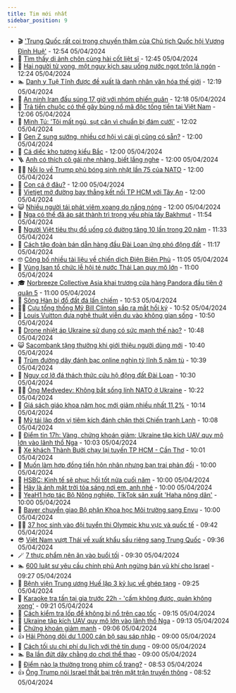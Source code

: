 ```yaml
---
title: Tim mới nhất
sidebar_position: 9
---
```


<!-- vnexpress-tin-moi-nhat:START -->
- 🎬 [&#39;Trung Quốc rất coi trọng chuyến thăm của Chủ tịch Quốc hội Vương Đình Huệ&#39;](https://vnexpress.net/trung-quoc-rat-coi-trong-chuyen-tham-cua-chu-tich-quoc-hoi-vuong-dinh-hue-4731046.html) - 12:54 05/04/2024
- 🐎 [Tìm thấy di ảnh chôn cùng hài cốt liệt sĩ](https://vnexpress.net/tim-thay-di-anh-chon-cung-hai-cot-liet-si-4731062.html) - 12:45 05/04/2024
- 🦍 [Hai người tử vong, một nguy kịch sau uống nước ngọt trộn lá ngón](https://vnexpress.net/hai-nguoi-tu-vong-mot-nguy-kich-sau-uong-nuoc-ngot-tron-la-ngon-4731036.html) - 12:24 05/04/2024
- 🏊 [Danh y Tuệ Tĩnh được đề xuất là danh nhân văn hóa thế giới](https://vnexpress.net/danh-y-tue-tinh-duoc-de-xuat-la-danh-nhan-van-hoa-the-gioi-4731050.html) - 12:19 05/04/2024
- 🎊 [An ninh Iran đấu súng 17 giờ với nhóm phiến quân](https://vnexpress.net/an-ninh-iran-dau-sung-17-gio-voi-nhom-phien-quan-4731008.html) - 12:18 05/04/2024
- 🎃 [Trả tiền chuộc có thể gây bùng nổ mã độc tống tiền tại Việt Nam](https://vnexpress.net/tra-tien-chuoc-co-the-gay-bung-no-ma-doc-tong-tien-tai-viet-nam-4731031.html) - 12:06 05/04/2024
- 🧰 [Minh Tú: &#39;Tôi mất ngủ, sụt cân vì chuẩn bị đám cưới&#39;](https://vnexpress.net/minh-tu-toi-mat-ngu-sut-can-vi-chuan-bi-dam-cuoi-4730904.html) - 12:02 05/04/2024
- 🔭 [Gen Z sung sướng, nhiều cơ hội vì cái gì cũng có sẵn?](https://vnexpress.net/gen-z-sung-suong-nhieu-co-hoi-vi-cai-gi-cung-co-san-4731005.html) - 12:00 05/04/2024
- 🫶 [Cá diếc kho tương kiểu Bắc](https://vnexpress.net/ca-diec-kho-tuong-kieu-bac-4730925.html) - 12:00 05/04/2024
- 🪜 [Anh có thích cô gái nhẹ nhàng, biết lắng nghe](https://vnexpress.net/anh-co-thich-co-gai-nhe-nhang-biet-lang-nghe-4730902.html) - 12:00 05/04/2024
- 👨‍🏫 [Nỗi lo về Trump phủ bóng sinh nhật lần 75 của NATO](https://vnexpress.net/noi-lo-ve-trump-phu-bong-sinh-nhat-lan-75-cua-nato-4730741.html) - 12:00 05/04/2024
- 🎊 [Con cá ở đâu?](https://vnexpress.net/con-ca-o-dau-4714702.html) - 12:00 05/04/2024
- 🎊 [Vietjet mở đường bay thẳng kết nối TP HCM với Tây An](https://vnexpress.net/vietjet-mo-duong-bay-thang-ket-noi-tp-hcm-voi-tay-an-4731056.html) - 12:00 05/04/2024
- 😺 [Nhiều người tái phát viêm xoang do nắng nóng](https://vnexpress.net/nhieu-nguoi-tai-phat-viem-xoang-do-nang-nong-4730918.html) - 12:00 05/04/2024
- 🐘 [Nga có thể đã áp sát thành trì trọng yếu phía tây Bakhmut](https://vnexpress.net/nga-co-the-da-ap-sat-thanh-tri-trong-yeu-phia-tay-bakhmut-4731043.html) - 11:54 05/04/2024
- 🌁 [Người Việt tiêu thụ đồ uống có đường tăng 10 lần trong 20 năm](https://vnexpress.net/nguoi-viet-tieu-thu-do-uong-co-duong-tang-10-lan-trong-20-nam-4730960.html) - 11:33 05/04/2024
- 🐲 [Cách tập đoàn bán dẫn hàng đầu Đài Loan ứng phó động đất](https://vnexpress.net/cach-tap-doan-ban-dan-hang-dau-dai-loan-ung-pho-dong-dat-4730795.html) - 11:17 05/04/2024
- 🤓 [Công bố nhiều tài liệu về chiến dịch Điện Biên Phủ](https://vnexpress.net/cong-bo-nhieu-tai-lieu-ve-chien-dich-dien-bien-phu-4731038.html) - 11:05 05/04/2024
- 💪 [Vùng Isan tổ chức lễ hội té nước Thái Lan quy mô lớn](https://vnexpress.net/vung-isan-to-chuc-le-hoi-te-nuoc-thai-lan-quy-mo-lon-4730587.html) - 11:00 05/04/2024
- 🎓 [Norbreeze Collective Asia khai trương cửa hàng Pandora đầu tiên ở quận 5](https://vnexpress.net/norbreeze-collective-asia-khai-truong-cua-hang-pandora-dau-tien-o-quan-5-4731040.html) - 11:00 05/04/2024
- 🫣 [Sông Hàn bị đổ đất đá lấn chiếm](https://vnexpress.net/song-han-bi-do-dat-da-lan-chiem-4731013.html) - 10:53 05/04/2024
- 🧑‍💻 [Cựu tổng thống Mỹ Bill Clinton sắp ra mắt hồi ký](https://vnexpress.net/cuu-tong-thong-my-bill-clinton-sap-ra-mat-hoi-ky-4730970.html) - 10:52 05/04/2024
- 🐲 [Louis Vuitton đưa nghệ thuật viễn du vào không gian sống](https://vnexpress.net/louis-vuitton-dua-nghe-thuat-vien-du-vao-khong-gian-song-4726856.html) - 10:50 05/04/2024
- 🌝 [Drone nhiệt áp Ukraine sử dụng có sức mạnh thế nào?](https://vnexpress.net/drone-nhiet-ap-ukraine-su-dung-co-suc-manh-the-nao-4731011.html) - 10:48 05/04/2024
- 😺 [Sacombank tặng thưởng khi giới thiệu người dùng mới](https://vnexpress.net/sacombank-tang-thuong-khi-gioi-thieu-nguoi-dung-moi-4731034.html) - 10:40 05/04/2024
- 🐎 [Trùm đường dây đánh bạc online nghìn tỷ lĩnh 5 năm tù](https://vnexpress.net/trum-duong-day-danh-bac-online-nghin-ty-linh-5-nam-tu-4730969.html) - 10:39 05/04/2024
- 🎡 [Nguy cơ lở đá thách thức cứu hộ động đất Đài Loan](https://vnexpress.net/nguy-co-lo-da-thach-thuc-cuu-ho-dong-dat-dai-loan-4730932.html) - 10:30 05/04/2024
- 👨‍🏫 [Ông Medvedev: Không bắt sống lính NATO ở Ukraine](https://vnexpress.net/ong-medvedev-khong-bat-song-linh-nato-o-ukraine-4730797.html) - 10:22 05/04/2024
- 🦆 [Giá sách giáo khoa năm học mới giảm nhiều nhất 11,2%](https://vnexpress.net/gia-sach-giao-khoa-nam-hoc-moi-giam-nhieu-nhat-11-2-4730987.html) - 10:14 05/04/2024
- 🚦 [Mỹ tái lập đơn vị tiêm kích đánh chặn thời Chiến tranh Lạnh](https://vnexpress.net/my-tai-lap-don-vi-tiem-kich-danh-chan-thoi-chien-tranh-lanh-4730858.html) - 10:08 05/04/2024
- 💫 [Điểm tin 17h: Vàng, chứng khoán giảm; Ukraine tập kích UAV quy mô lớn vào lãnh thổ Nga](https://vnexpress.net/diem-tin-17h-vang-chung-khoan-giam-ukraine-tap-kich-uav-quy-mo-lon-vao-lanh-tho-nga-4731032.html) - 10:03 05/04/2024
- 🎉 [Xe khách Thành Bưởi chạy lại tuyến TP HCM - Cần Thơ](https://vnexpress.net/xe-khach-thanh-buoi-chay-lai-tuyen-tp-hcm-can-tho-4731021.html) - 10:01 05/04/2024
- 🌋 [Muốn làm hợp đồng tiền hôn nhân nhưng bạn trai phản đối](https://vnexpress.net/muon-lam-hop-dong-tien-hon-nhan-nhung-ban-trai-phan-doi-4730961.html) - 10:00 05/04/2024
- 🤖 [HSBC: Kinh tế sẽ phục hồi tốt nửa cuối năm](https://vnexpress.net/hsbc-kinh-te-se-phuc-hoi-tot-nua-cuoi-nam-4730928.html) - 10:00 05/04/2024
- 🦏 [Hãy là ánh mặt trời tỏa sáng nơi em, anh nhé](https://vnexpress.net/hay-la-anh-mat-troi-toa-sang-noi-em-anh-nhe-4730861.html) - 10:00 05/04/2024
- 🦩 [YeaH1 hợp tác Bộ Nông nghiệp, TikTok sản xuất &#39;Haha nông dân&#39;](https://vnexpress.net/yeah1-hop-tac-bo-nong-nghiep-tiktok-san-xuat-haha-nong-dan-4731017.html) - 10:00 05/04/2024
- 👺 [Bayer chuyển giao Bộ phận Khoa học Môi trường sang Envu](https://vnexpress.net/bayer-chuyen-giao-bo-phan-khoa-hoc-moi-truong-sang-envu-4730877.html) - 10:00 05/04/2024
- 🧑‍🏫 [37 học sinh vào đội tuyển thi Olympic khu vực và quốc tế](https://vnexpress.net/37-hoc-sinh-vao-doi-tuyen-thi-olympic-khu-vuc-va-quoc-te-4730981.html) - 09:42 05/04/2024
- 😎 [Việt Nam vượt Thái về xuất khẩu sầu riêng sang Trung Quốc](https://vnexpress.net/viet-nam-vuot-thai-ve-xuat-khau-sau-rieng-sang-trung-quoc-4730986.html) - 09:36 05/04/2024
- 🪄 [7 thực phẩm nên ăn vào buổi tối](https://vnexpress.net/7-thuc-pham-nen-an-vao-buoi-toi-4730871.html) - 09:30 05/04/2024
- 🏊 [600 luật sư yêu cầu chính phủ Anh ngừng bán vũ khí cho Israel](https://vnexpress.net/600-luat-su-yeu-cau-chinh-phu-anh-ngung-ban-vu-khi-cho-israel-4730951.html) - 09:27 05/04/2024
- 💃 [Bệnh viện Trung ương Huế lập 3 kỷ lục về ghép tạng](https://vnexpress.net/benh-vien-trung-uong-hue-lap-3-ky-luc-ve-ghep-tang-4730964.html) - 09:25 05/04/2024
- 🦆 [Karaoke tra tấn tại gia trước 22h - &#39;cấm không được, quản không xong&#39;](https://vnexpress.net/karaoke-tra-tan-tai-gia-truoc-22h-cam-khong-duoc-quan-khong-xong-4730921.html) - 09:21 05/04/2024
- 🎊 [Cách kiểm tra lốp để không bị nổ trên cao tốc](https://vnexpress.net/cach-kiem-tra-lop-de-khong-bi-no-tren-cao-toc-4730982.html) - 09:15 05/04/2024
- 👺 [Ukraine tập kích UAV quy mô lớn vào lãnh thổ Nga](https://vnexpress.net/ukraine-tap-kich-uav-quy-mo-lon-vao-lanh-tho-nga-4730958.html) - 09:13 05/04/2024
- 🎡 [Chứng khoán giảm mạnh](https://vnexpress.net/chung-khoan-giam-manh-4730988.html) - 09:06 05/04/2024
- 👍 [Hải Phòng dôi dư 1.000 cán bộ sau sáp nhập](https://vnexpress.net/hai-phong-doi-du-1-000-can-bo-sau-sap-nhap-4730948.html) - 09:00 05/04/2024
- 🐎 [Cách tối ưu chi phí du lịch với thẻ tín dụng](https://vnexpress.net/cach-toi-uu-chi-phi-du-lich-voi-the-tin-dung-4730999.html) - 09:00 05/04/2024
- 🏊 [Ba lần đứt dây chằng do chơi thể thao](https://vnexpress.net/ba-lan-dut-day-chang-do-choi-the-thao-4730979.html) - 09:00 05/04/2024
- 🦩 [Điểm nào lạ thường trong phim cổ trang?](https://vnexpress.net/diem-nao-la-thuong-trong-phim-co-trang-4728278.html) - 08:53 05/04/2024
- 👍 [Ông Trump nói Israel thất bại trên mặt trận truyền thông](https://vnexpress.net/ong-trump-noi-israel-that-bai-tren-mat-tran-truyen-thong-4730911.html) - 08:52 05/04/2024<!-- vnexpress-tin-moi-nhat:END -->
